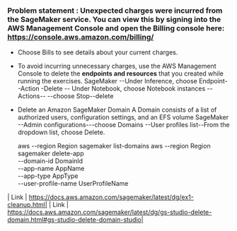 
### Problem statement : Unexpected charges were incurred from the SageMaker service. You can view this by signing into the AWS Management Console and open the Billing console here: https://console.aws.amazon.com/billing/ 

- Choose Bills to see details about your current charges.

- To avoid incurring unnecessary charges, use the AWS Management Console to delete the **endpoints and resources** that you created while running the exercises.
  SageMaker --Under Inference, choose Endpoint--Action -Delete
            -- Under Notebook, choose Notebook instances --Actions-- --choose Stop--delete

- Delete an Amazon SageMaker Domain
    A Domain consists of a list of authorized users, configuration settings, and an  EFS volume
  SageMaker --Admin configurations---choose Domains --User profiles list--From the dropdown list, choose Delete.

  aws --region Region sagemaker list-domains
  aws --region Region sagemaker delete-app \
    --domain-id DomainId \
    --app-name AppName \
    --app-type AppType \
    --user-profile-name UserProfileName
  
  
| Link | https://docs.aws.amazon.com/sagemaker/latest/dg/ex1-cleanup.html|
| Link | https://docs.aws.amazon.com/sagemaker/latest/dg/gs-studio-delete-domain.html#gs-studio-delete-domain-studio|

